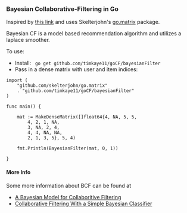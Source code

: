 ### Bayesian Collaborative-Filtering in Go

Inspired by [this link](http://www.hindawi.com/journals/aai/2009/421425/) and uses Skelterjohn's [go.matrix](http://github.com/skelterjohn/go.matrix) package.

Bayesian CF is a model based recommendation algorithm and utilizes a laplace smoother. 

To use:
 - Install: ``` go get github.com/timkaye11/goCF/bayesianFilter```
 -  Pass in a dense matrix with user and item indices:
```
import (
	"github.com/skelterjohn/go.matrix"
	. "github.com/timkaye11/goCF/bayesianFilter"
)

func main() {

	mat := MakeDenseMatrix([]float64{4, NA, 5, 5,
		4, 2, 1, NA,
		3, NA, 2, 4,
		4, 4, NA, NA,
		2, 1, 3, 5}, 5, 4)
	
	fmt.Println(BayesianFilter(mat, 0, 1))

}
```

#### More Info
Some more information about BCF can be found at
 - [A Bayesian Model for Collaboritive Filtering](http://www-stat.wharton.upenn.edu/~edgeorge/Research_papers/Bcollab.pdf)
 - [Collaborative Filtering With a Simple Bayesian Classifier](http://www.ics.uci.edu/~pazzani/Publications/IPSJ.pdf)


